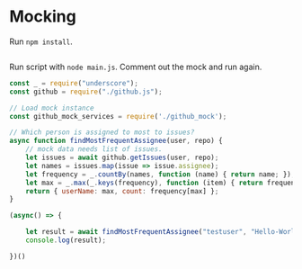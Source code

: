 
# Mocking

Run `npm install`. 

```| {type: 'terminal'}
```

Run script with `node main.js`. Comment out the mock and run again.

```js | {type: 'file', path: '/Course/Pages/Mocking/main.js'}
const _ = require("underscore");
const github = require("./github.js");

// Load mock instance
const github_mock_services = require('./github_mock');

// Which person is assigned to most to issues?
async function findMostFrequentAssignee(user, repo) {
	// mock data needs list of issues.
	let issues = await github.getIssues(user, repo);
	let names = issues.map(issue => issue.assignee);
	let frequency = _.countBy(names, function (name) { return name; });
	let max = _.max(_.keys(frequency), function (item) { return frequency[item] });
	return { userName: max, count: frequency[max] };
}

(async() => {

	let result = await findMostFrequentAssignee("testuser", "Hello-World");
	console.log(result);

})()

```